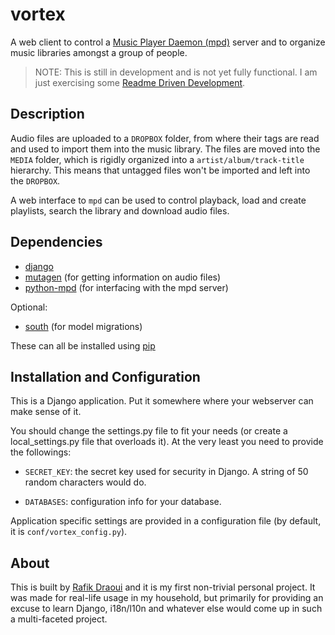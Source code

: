 # vortex

A web client to control a [Music Player Daemon (mpd)](http://musicpd.org)
server and to organize music libraries amongst a group of people.

> NOTE: This is still in development and is not yet fully functional. I am
> just exercising some [Readme Driven Development][rdd].


## Description

Audio files are uploaded to a `DROPBOX` folder, from where their tags are
read and used to import them into the music library. The files are moved
into the `MEDIA` folder, which is rigidly organized into a
`artist/album/track-title` hierarchy. This means that untagged files won't
be imported and left into the `DROPBOX`.

A web interface to `mpd` can be used to control playback, load and create
playlists, search the library and download audio files.


## Dependencies
* [django][]
* [mutagen][] (for getting information on audio files)
* [python-mpd][] (for interfacing with the mpd server)

Optional:

* [south][] (for model migrations)

These can all be installed using [pip][]


## Installation and Configuration

This is a Django application. Put it somewhere where your webserver can
make sense of it.

You should change the settings.py file to fit your needs (or create a
local\_settings.py file that overloads it). At the very least you need to
provide the followings:

* `SECRET_KEY`: the secret key used for security in Django. A string of 50
  random characters would do.

* `DATABASES`: configuration info for your database.

Application specific settings are provided in a configuration file (by
default, it is `conf/vortex_config.py`).


## About

This is built by [Rafik Draoui][me] and it is my first
non-trivial personal project. It was made for real-life usage in my
household, but primarily for providing an excuse to learn Django, i18n/l10n
and whatever else would come up in such a multi-faceted project.


[rdd]: http://tom.preston-werner.com/2010/08/23/readme-driven-development.html
[django]: https://www.djangoproject.com
[mutagen]: https://code.google.com/p/mutagen
[python-mpd]: http://pypi.python.org/pypi/python-mpd
[south]: http://south.aeracode.org
[pip]: http://www.pip-installer.org
[me]: https://github.com/rafikdraoui
